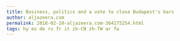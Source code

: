 ```yaml
---
title: Business, politics and a vote to close Budapest's bars
author: aljazeera.com
permalink: 2018-02-20-aljazeera.com-364175254.html
tags: hy es de ru fr it zh-CN zh-TW ar fa
---
```


